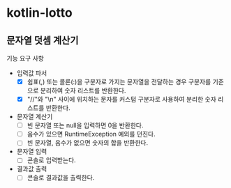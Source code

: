 # kotlin-lotto

## 문자열 덧셈 계산기

기능 요구 사항

- 입력값 파서
  - [x] 쉼표(,) 또는 콜론(:)을 구분자로 가지는 문자열을 전달하는 경우 구분자를 기준으로 분리하여 숫자 리스트를 반환한다.
  - [x] "//"와 "\n" 사이에 위치하는 문자를 커스텀 구분자로 사용하여 분리한 숫자 리스트를 반환한다.
- 문자열 계산기
  - [ ] 빈 문자열 또는 null을 입력하면 0을 반환한다.
  - [ ] 음수가 있으면 RuntimeException 예외를 던진다.
  - [ ] 빈 문자열, 음수가 없으면 숫자의 합을 반환한다.
- 문자열 입력
  - [ ] 콘솔로 입력받는다.
- 결과값 출력
  - [ ] 콘솔로 결과값을 출력한다.

